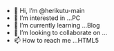 - 👋 Hi, I’m @herikutu-main
- 👀 I’m interested in ...PC
- 🌱 I’m currently learning ...Blog
- 💞️ I’m looking to collaborate on ...
- 📫 How to reach me ...HTML5

<!---
herikutu-main/herikutu-main is a ✨ special ✨ repository because its `README.md` (this file) appears on your GitHub profile.
You can click the Preview link to take a look at your changes.
--->
